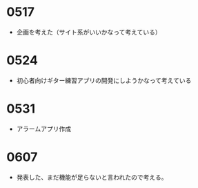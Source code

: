 # 0517
* 企画を考えた（サイト系がいいかなって考えている）


# 0524
* 初心者向けギター練習アプリの開発にしようかなって考えている


# 0531
* アラームアプリ作成


# 0607
* 発表した、まだ機能が足らないと言われたので考える。
